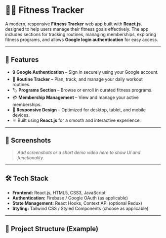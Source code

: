 # 🏋️‍♂️ Fitness Tracker

A modern, responsive **Fitness Tracker** web app built with **React.js**, designed to help users manage their fitness goals effectively. The app includes sections for tracking routines, managing memberships, exploring fitness programs, and allows **Google login authentication** for easy access.

---

## 🚀 Features

- 🔒 **Google Authentication** – Sign in securely using your Google account.
- 📅 **Routine Tracker** – Plan, track, and manage your daily workout routines.
- 🏷️ **Programs Section** – Browse or enroll in curated fitness programs.
- 💳 **Membership Management** – View and manage your active memberships.
- 📱 **Responsive Design** – Optimized for desktop, tablet, and mobile devices.
- ⚛️ Built using **React.js** for a smooth and interactive experience.

---

## 📸 Screenshots

> *Add screenshots or a short demo video here to show UI and functionality.*

---

## 🛠️ Tech Stack

- **Frontend:** React.js, HTML5, CSS3, JavaScript
- **Authentication:** Firebase / Google OAuth (as applicable)
- **State Management:** React Hooks, Context API (optional Redux)
- **Styling:** Tailwind CSS / Styled Components (choose as applicable)

---

## 📂 Project Structure (Example)

